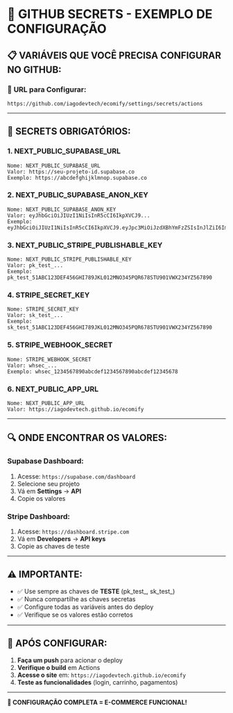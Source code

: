 # 🔐 GITHUB SECRETS - EXEMPLO DE CONFIGURAÇÃO

## 📋 **VARIÁVEIS QUE VOCÊ PRECISA CONFIGURAR NO GITHUB:**

### 🔗 **URL para Configurar:**
```
https://github.com/iagodevtech/ecomify/settings/secrets/actions
```

---

## 🔑 **SECRETS OBRIGATÓRIOS:**

### 1. **NEXT_PUBLIC_SUPABASE_URL**
```
Nome: NEXT_PUBLIC_SUPABASE_URL
Valor: https://seu-projeto-id.supabase.co
Exemplo: https://abcdefghijklmnop.supabase.co
```

### 2. **NEXT_PUBLIC_SUPABASE_ANON_KEY**
```
Nome: NEXT_PUBLIC_SUPABASE_ANON_KEY
Valor: eyJhbGciOiJIUzI1NiIsInR5cCI6IkpXVCJ9...
Exemplo: eyJhbGciOiJIUzI1NiIsInR5cCI6IkpXVCJ9.eyJpc3MiOiJzdXBhYmFzZSIsInJlZiI6ImFiY2RlZmdoaWprbG1ub3AiLCJyb2xlIjoiYW5vbiIsImlhdCI6MTY5ODc2ODAwMCwiZXhwIjoyMDE0MzQ0MDAwfQ.exemplo
```

### 3. **NEXT_PUBLIC_STRIPE_PUBLISHABLE_KEY**
```
Nome: NEXT_PUBLIC_STRIPE_PUBLISHABLE_KEY
Valor: pk_test_...
Exemplo: pk_test_51ABC123DEF456GHI789JKL012MNO345PQR678STU901VWX234YZ567890
```

### 4. **STRIPE_SECRET_KEY**
```
Nome: STRIPE_SECRET_KEY
Valor: sk_test_...
Exemplo: sk_test_51ABC123DEF456GHI789JKL012MNO345PQR678STU901VWX234YZ567890
```

### 5. **STRIPE_WEBHOOK_SECRET**
```
Nome: STRIPE_WEBHOOK_SECRET
Valor: whsec_...
Exemplo: whsec_1234567890abcdef1234567890abcdef12345678
```

### 6. **NEXT_PUBLIC_APP_URL**
```
Nome: NEXT_PUBLIC_APP_URL
Valor: https://iagodevtech.github.io/ecomify
```

---

## 🔍 **ONDE ENCONTRAR OS VALORES:**

### **Supabase Dashboard:**
1. Acesse: `https://supabase.com/dashboard`
2. Selecione seu projeto
3. Vá em **Settings** → **API**
4. Copie os valores

### **Stripe Dashboard:**
1. Acesse: `https://dashboard.stripe.com`
2. Vá em **Developers** → **API keys**
3. Copie as chaves de teste

---

## ⚠️ **IMPORTANTE:**

- ✅ Use sempre as chaves de **TESTE** (pk_test_, sk_test_)
- ✅ Nunca compartilhe as chaves secretas
- ✅ Configure todas as variáveis antes do deploy
- ✅ Verifique se os valores estão corretos

---

## 🚀 **APÓS CONFIGURAR:**

1. **Faça um push** para acionar o deploy
2. **Verifique o build** em Actions
3. **Acesse o site** em: `https://iagodevtech.github.io/ecomify`
4. **Teste as funcionalidades** (login, carrinho, pagamentos)

---

**🎯 CONFIGURAÇÃO COMPLETA = E-COMMERCE FUNCIONAL!**
